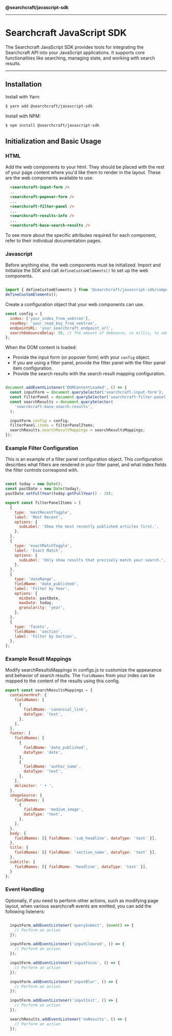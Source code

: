 **@searchcraft/javascript-sdk**

***

# Searchcraft JavaScript SDK

The Searchcraft JavaScript SDK provides tools for integrating the Searchcraft API into your JavaScript applications. It supports core functionalities like searching, managing state, and working with search results.

---

## Installation
Install with Yarn:

```bash
$ yarn add @searchcraft/javascript-sdk
```

Install with NPM:

```bash
$ npm install @searchcraft/javascript-sdk
```
## Initialization and Basic Usage

### HTML
Add the web components to your html. They should be placed with the rest of your page content where you'd like them to render in the layout. These are the web components available to use:
```html
  <searchcraft-input-form />
  ..
  <searchcraft-popover-form />
  ...
  <searchcraft-filter-panel />
  ...
  <searchcraft-results-info />
  ...
  <searchcraft-base-search-results />

```
To see more about the specific attributes required for each component, refer to their individual documentation pages.

### Javascript
Before anything else, the web components must be initialized. Import and Initialize the SDK and call `defineCustomElements()` to set up the web components.

```js

import { defineCustomElements } from '@searchcraft/javascript-sdk/components';
defineCustomElements();

```

Create a configuration object that your web components can use.
```jsx
const config = {
  index: ['your_index_from_vektron'],
  readKey: 'your_read_key_from_vektron',
  endpointURL: 'your_searchcraft_endpoint_url',
  searchDebounceDelay: 50, // The amount of debounce, in millis, to add to search requests (optional)
};
```
When the DOM content is loaded:
- Provide the input form (or popover form) with your `config` object. 
- If you are using a filter panel, provide the filter panel with the filter panel item configuration.
- Provide the search results with the search result mapping configuration.

```js

document.addEventListener('DOMContentLoaded', () => {
  const inputForm = document.querySelector('searchcraft-input-form');
  const filterPanel = document.querySelector('searchcraft-filter-panel');
  const searchResults = document.querySelector(
    'searchcraft-base-search-results',
  );

  inputForm.config = config;
  filterPanel.items = filterPanelItems;
  searchResults.searchResultMappings = searchResultsMappings;
});

```

### Example Filter Configuration
This is an example of a filter panel configuration object. This configuration describes what filters are rendered in your filter panel, and what index fields the filter controls correspond with.

```jsx

const today = new Date();
const pastDate = new Date(today);
pastDate.setFullYear(today.getFullYear() - 10);

export const filterPanelItems = [
  {
    type: 'mostRecentToggle',
    label: 'Most Recent',
    options: {
      subLabel: 'Show the most recently published articles first.',
    },
  },
  {
    type: 'exactMatchToggle',
    label: 'Exact Match',
    options: {
      subLabel: 'Only show results that precisely match your search.',
    },
  },
  {
    type: 'dateRange',
    fieldName: 'date_published',
    label: 'Filter by Year',
    options: {
      minDate: pastDate,
      maxDate: today,
      granularity: 'year',
    },
  },
  {
    type: 'facets',
    fieldName: 'section',
    label: 'Filter by Section',
  },
];
```

### Example Result Mappings
Modify searchResultsMappings in configs.js to customize the appearance and behavior of search results. The `fieldNames` from your index can be mapped to the content of the results using this config.

```jsx
export const searchResultsMappings = {
  containerHref: {
    fieldNames: [
      {
        fieldName: 'canonical_link',
        dataType: 'text',
      },
    ],
  },
  footer: {
    fieldNames: [
      {
        fieldName: 'date_published',
        dataType: 'date',
      },
      {
        fieldName: 'author_name',
        dataType: 'text',
      },
    ],
    delimiter: ' • ',
  },
  imageSource: {
    fieldNames: [
      {
        fieldName: 'medium_image',
        dataType: 'text',
      },
    ],
  },
  body: {
    fieldNames: [{ fieldName: 'sub_headline', dataType: 'text' }],
  },
  title: {
    fieldNames: [{ fieldName: 'section_name', dataType: 'text' }],
  },
  subtitle: {
    fieldNames: [{ fieldName: 'headline', dataType: 'text' }],
  }
};
```

### Event Handling
Optionally, if you need to perform other actions, such as modifying page layout, when various searchcraft events are emitted, you can add the following listeners:

```jsx

  inputForm.addEventListener('querySubmit', (event) => {
    // Perform an action
  });

  inputForm.addEventListener('inputCleared', () => {
    // Perform an action
  });

  inputForm.addEventListener('inputFocus', () => {
    // Perform an action
  });

  inputForm.addEventListener('inputBlur', () => {
    // Perform an action
  });

  inputForm.addEventListener('inputInit', () => {
    // Perform an action
  });

  searchResults.addEventListener('noResults', () => {
    // Perform an action
  });
  ```
